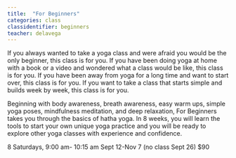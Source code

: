 ```yaml
---
title:  "For Beginners"
categories: class
classidentifier: beginners
teacher: delavega
---
```

If you always wanted to take a yoga class and were afraid you would be the only beginner, this class is for you. If you have been doing yoga at home with a book or a video and wondered what a class would be like, this class is for you. If you have been away from yoga for a long time and want to start over, this class is for you. If you want to take a class that starts simple and builds week by week, this class is for you.

Beginning with body awareness, breath awareness, easy warm ups, simple yoga poses, mindfulness meditation, and deep relaxation, For Beginners takes you through the basics of hatha yoga. In 8 weeks, you will learn the tools to start your own unique yoga practice and you will be ready to explore other yoga classes with experience and confidence.

8 Saturdays, 9:00 am- 10:15 am  Sept 12-Nov 7 (no class Sept 26)       $90
